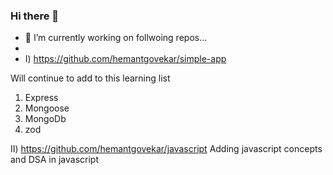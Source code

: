 ### Hi there 👋

- 🔭 I’m currently working on follwoing repos...
-
- I) https://github.com/hemantgovekar/simple-app

Will continue to add to this learning list
1) Express
2) Mongoose
3) MongoDb
4) zod

II)  https://github.com/hemantgovekar/javascript 
  Adding javascript concepts and DSA in javascript

<!--
**hemantgovekar/hemantgovekar** is a ✨ _special_ ✨ repository because its `README.md` (this file) appears on your GitHub profile.

Here are some ideas to get you started:

- 🔭 I’m currently working on ...
- 🌱 I’m currently learning ...
- 👯 I’m looking to collaborate on ...
- 🤔 I’m looking for help with ...
- 💬 Ask me about ...
- 📫 How to reach me: ...
- 😄 Pronouns: ...
- ⚡ Fun fact: ...
-->
